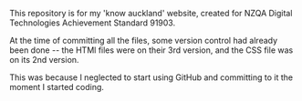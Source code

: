 This repository is for my 'know auckland' website, created for NZQA Digital Technologies Achievement Standard 91903. 

At the time of committing all the files, 
some version control had already been done -- the HTMl files were on their 3rd version, 
and the CSS file was on  its 2nd version. 

This was because I neglected to start using GitHub and committing to it the moment I started coding.
